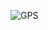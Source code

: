![GPS](https://user-images.githubusercontent.com/10497662/150774473-9502919d-f46d-4190-a0de-143455fa7183.png)
